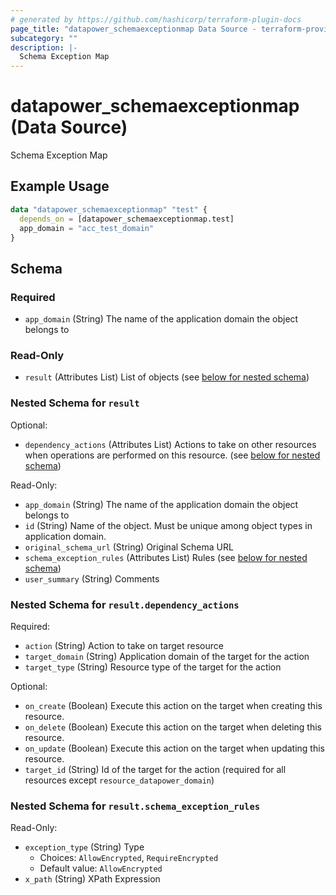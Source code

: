 ```yaml
---
# generated by https://github.com/hashicorp/terraform-plugin-docs
page_title: "datapower_schemaexceptionmap Data Source - terraform-provider-datapower"
subcategory: ""
description: |-
  Schema Exception Map
---
```


# datapower_schemaexceptionmap (Data Source)

Schema Exception Map

## Example Usage

```terraform
data "datapower_schemaexceptionmap" "test" {
  depends_on = [datapower_schemaexceptionmap.test]
  app_domain = "acc_test_domain"
}
```

<!-- schema generated by tfplugindocs -->
## Schema

### Required

- `app_domain` (String) The name of the application domain the object belongs to

### Read-Only

- `result` (Attributes List) List of objects (see [below for nested schema](#nestedatt--result))

<a id="nestedatt--result"></a>
### Nested Schema for `result`

Optional:

- `dependency_actions` (Attributes List) Actions to take on other resources when operations are performed on this resource. (see [below for nested schema](#nestedatt--result--dependency_actions))

Read-Only:

- `app_domain` (String) The name of the application domain the object belongs to
- `id` (String) Name of the object. Must be unique among object types in application domain.
- `original_schema_url` (String) Original Schema URL
- `schema_exception_rules` (Attributes List) Rules (see [below for nested schema](#nestedatt--result--schema_exception_rules))
- `user_summary` (String) Comments

<a id="nestedatt--result--dependency_actions"></a>
### Nested Schema for `result.dependency_actions`

Required:

- `action` (String) Action to take on target resource
- `target_domain` (String) Application domain of the target for the action
- `target_type` (String) Resource type of the target for the action

Optional:

- `on_create` (Boolean) Execute this action on the target when creating this resource.
- `on_delete` (Boolean) Execute this action on the target when deleting this resource.
- `on_update` (Boolean) Execute this action on the target when updating this resource.
- `target_id` (String) Id of the target for the action (required for all resources except `resource_datapower_domain`)


<a id="nestedatt--result--schema_exception_rules"></a>
### Nested Schema for `result.schema_exception_rules`

Read-Only:

- `exception_type` (String) Type
  - Choices: `AllowEncrypted`, `RequireEncrypted`
  - Default value: `AllowEncrypted`
- `x_path` (String) XPath Expression
